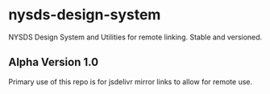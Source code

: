 # nysds-design-system
NYSDS Design System and Utilities for remote linking. Stable and versioned.

## Alpha Version 1.0
Primary use of this repo is for jsdelivr mirror links to allow for remote use.
